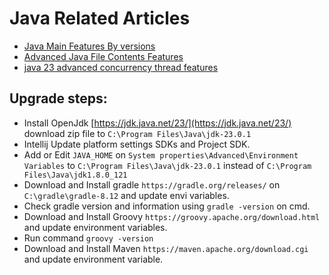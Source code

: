 # Java Related Articles

- [Java Main Features By versions](java-main-features-version.md)
- [Advanced Java File Contents Features](advanced-java-file-contents-features.md)
- [java 23 advanced concurrency thread features](java23-advanced-concurrency-thread-features.md)
## Upgrade steps:
- Install OpenJdk [https://jdk.java.net/23/](https://jdk.java.net/23/) 
  download zip file to `C:\Program Files\Java\jdk-23.0.1`
- Intellij Update platform settings SDKs and Project SDK.
- Add or Edit `JAVA_HOME` on `System properties\Advanced\Environment Variables` 
  to 
  `C:\Program Files\Java\jdk-23.0.1` 
  instead of
  `C:\Program Files\Java\jdk1.8.0_121`
- Download and Install gradle `https://gradle.org/releases/`
on `C:\gradle\gradle-8.12` and update envi variables.
- Check gradle version and information using `gradle -version` on cmd.
- Download and Install Groovy `https://groovy.apache.org/download.html` and update
  environment variables.
- Run command `groovy -version`
- Download and Install Maven `https://maven.apache.org/download.cgi` and update
  environment variable.
  




